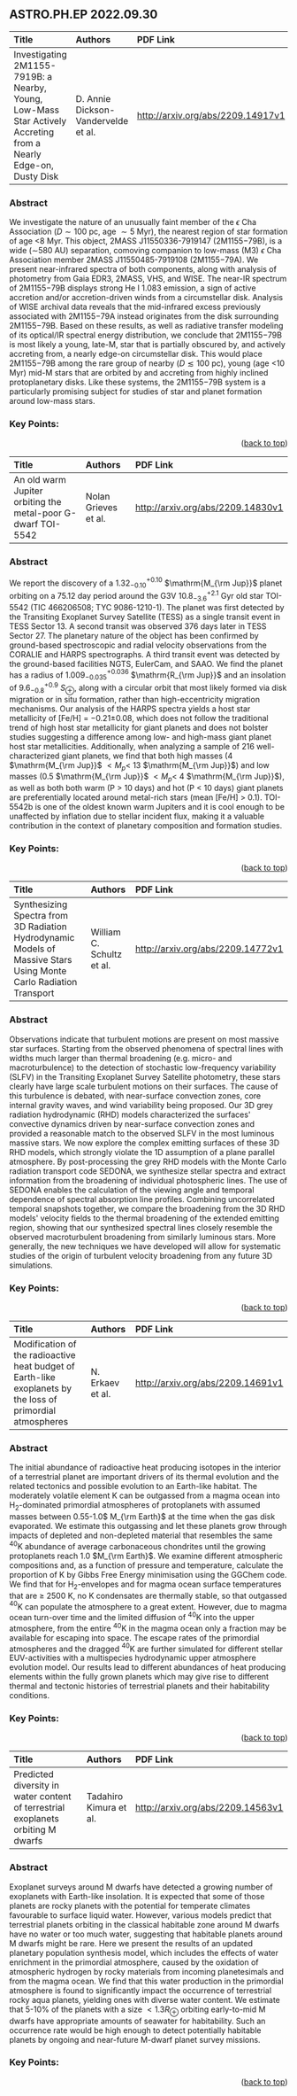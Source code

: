 ## ASTRO.PH.EP 2022.09.30

|Title | Authors | PDF Link | 
|:-----------------------|:---------|:------|
|Investigating 2M1155-7919B: a Nearby, Young, Low-Mass Star Actively Accreting from a Nearly Edge-on, Dusty Disk|D. Annie Dickson-Vandervelde et al.|http://arxiv.org/abs/2209.14917v1|

### Abstract
We investigate the nature of an unusually faint member of the $\epsilon$ Cha Association ($D\sim100$ pc, age $\sim5$ Myr), the nearest region of star formation of age $<$8 Myr. This object, 2MASS J11550336-7919147 (2M1155$-$79B), is a wide ($\sim$580 AU) separation, comoving companion to low-mass (M3) $\epsilon$ Cha Association member 2MASS J11550485-7919108 (2M1155$-$79A). We present near-infrared spectra of both components, along with analysis of photometry from Gaia EDR3, 2MASS, VHS, and WISE. The near-IR spectrum of 2M1155$-$79B displays strong He I 1.083 emission, a sign of active accretion and/or accretion-driven winds from a circumstellar disk. Analysis of WISE archival data reveals that the mid-infrared excess previously associated with 2M1155$-$79A instead originates from the disk surrounding 2M1155$-$79B. Based on these results, as well as radiative transfer modeling of its optical/IR spectral energy distribution, we conclude that 2M1155$-$79B is most likely a young, late-M, star that is partially obscured by, and actively accreting from, a nearly edge-on circumstellar disk. This would place 2M1155$-$79B among the rare group of nearby ($D\lesssim100$ pc), young (age $<$10 Myr) mid-M stars that are orbited by and accreting from highly inclined protoplanetary disks. Like these systems, the 2M1155$-$79B system is a particularly promising subject for studies of star and planet formation around low-mass stars.
 ### Key Points: 
<p align=right>(<a href=#ASTROPHEP-20220930>back to top</a>)</p>

|Title | Authors | PDF Link | 
|:-----------------------|:---------|:------|
|An old warm Jupiter orbiting the metal-poor G-dwarf TOI-5542|Nolan Grieves et al.|http://arxiv.org/abs/2209.14830v1|

### Abstract
We report the discovery of a 1.32$^{+0.10}_{-0.10}$ $\mathrm{M_{\rm Jup}}$ planet orbiting on a 75.12 day period around the G3V $10.8^{+2.1}_{-3.6}$ Gyr old star TOI-5542 (TIC 466206508; TYC 9086-1210-1). The planet was first detected by the Transiting Exoplanet Survey Satellite (TESS) as a single transit event in TESS Sector 13. A second transit was observed 376 days later in TESS Sector 27. The planetary nature of the object has been confirmed by ground-based spectroscopic and radial velocity observations from the CORALIE and HARPS spectrographs. A third transit event was detected by the ground-based facilities NGTS, EulerCam, and SAAO. We find the planet has a radius of 1.009$^{+0.036}_{-0.035}$ $\mathrm{R_{\rm Jup}}$ and an insolation of 9.6$^{+0.9}_{-0.8}$ $S_{\oplus}$, along with a circular orbit that most likely formed via disk migration or in situ formation, rather than high-eccentricity migration mechanisms. Our analysis of the HARPS spectra yields a host star metallicity of [Fe/H] = $-$0.21$\pm$0.08, which does not follow the traditional trend of high host star metallicity for giant planets and does not bolster studies suggesting a difference among low- and high-mass giant planet host star metallicities. Additionally, when analyzing a sample of 216 well-characterized giant planets, we find that both high masses (4 $\mathrm{M_{\rm Jup}}$ $<M_{p}<$ 13 $\mathrm{M_{\rm Jup}}$) and low masses (0.5 $\mathrm{M_{\rm Jup}}$ $<M_{p}<$ 4 $\mathrm{M_{\rm Jup}}$), as well as both both warm (P $>$ 10 days) and hot (P $<$ 10 days) giant planets are preferentially located around metal-rich stars (mean [Fe/H] $>$ 0.1). TOI-5542b is one of the oldest known warm Jupiters and it is cool enough to be unaffected by inflation due to stellar incident flux, making it a valuable contribution in the context of planetary composition and formation studies.
 ### Key Points: 
<p align=right>(<a href=#ASTROPHEP-20220930>back to top</a>)</p>

|Title | Authors | PDF Link | 
|:-----------------------|:---------|:------|
|Synthesizing Spectra from 3D Radiation Hydrodynamic Models of Massive Stars Using Monte Carlo Radiation Transport|William C. Schultz et al.|http://arxiv.org/abs/2209.14772v1|

### Abstract
Observations indicate that turbulent motions are present on most massive star surfaces. Starting from the observed phenomena of spectral lines with widths much larger than thermal broadening (e.g. micro- and macroturbulence) to the detection of stochastic low-frequency variability (SLFV) in the Transiting Exoplanet Survey Satellite photometry, these stars clearly have large scale turbulent motions on their surfaces. The cause of this turbulence is debated, with near-surface convection zones, core internal gravity waves, and wind variability being proposed. Our 3D grey radiation hydrodynamic (RHD) models characterized the surfaces' convective dynamics driven by near-surface convection zones and provided a reasonable match to the observed SLFV in the most luminous massive stars. We now explore the complex emitting surfaces of these 3D RHD models, which strongly violate the 1D assumption of a plane parallel atmosphere. By post-processing the grey RHD models with the Monte Carlo radiation transport code SEDONA, we synthesize stellar spectra and extract information from the broadening of individual photospheric lines. The use of SEDONA enables the calculation of the viewing angle and temporal dependence of spectral absorption line profiles. Combining uncorrelated temporal snapshots together, we compare the broadening from the 3D RHD models' velocity fields to the thermal broadening of the extended emitting region, showing that our synthesized spectral lines closely resemble the observed macroturbulent broadening from similarly luminous stars. More generally, the new techniques we have developed will allow for systematic studies of the origin of turbulent velocity broadening from any future 3D simulations.
 ### Key Points: 
<p align=right>(<a href=#ASTROPHEP-20220930>back to top</a>)</p>

|Title | Authors | PDF Link | 
|:-----------------------|:---------|:------|
|Modification of the radioactive heat budget of Earth-like exoplanets by the loss of primordial atmospheres|N. Erkaev et al.|http://arxiv.org/abs/2209.14691v1|

### Abstract
The initial abundance of radioactive heat producing isotopes in the interior of a terrestrial planet are important drivers of its thermal evolution and the related tectonics and possible evolution to an Earth-like habitat. The moderately volatile element K can be outgassed from a magma ocean into H$_2$-dominated primordial atmospheres of protoplanets with assumed masses between 0.55-1.0$ M_{\rm Earth}$ at the time when the gas disk evaporated. We estimate this outgassing and let these planets grow through impacts of depleted and non-depleted material that resembles the same $^{40}$K abundance of average carbonaceous chondrites until the growing protoplanets reach 1.0 $M_{\rm Earth}$. We examine different atmospheric compositions and, as a function of pressure and temperature, calculate the proportion of K by Gibbs Free Energy minimisation using the GGChem code. We find that for H$_2$-envelopes and for magma ocean surface temperatures that are $\ge$ 2500 K, no K condensates are thermally stable, so that outgassed $^{40}$K can populate the atmosphere to a great extent. However, due to magma ocean turn-over time and the limited diffusion of $^{40}$K into the upper atmosphere, from the entire $^{40}$K in the magma ocean only a fraction may be available for escaping into space. The escape rates of the primordial atmospheres and the dragged $^{40}$K are further simulated for different stellar EUV-activities with a multispecies hydrodynamic upper atmosphere evolution model. Our results lead to different abundances of heat producing elements within the fully grown planets which may give rise to different thermal and tectonic histories of terrestrial planets and their habitability conditions.
 ### Key Points: 
<p align=right>(<a href=#ASTROPHEP-20220930>back to top</a>)</p>

|Title | Authors | PDF Link | 
|:-----------------------|:---------|:------|
|Predicted diversity in water content of terrestrial exoplanets orbiting M dwarfs|Tadahiro Kimura et al.|http://arxiv.org/abs/2209.14563v1|

### Abstract
Exoplanet surveys around M dwarfs have detected a growing number of exoplanets with Earth-like insolation. It is expected that some of those planets are rocky planets with the potential for temperate climates favourable to surface liquid water. However, various models predict that terrestrial planets orbiting in the classical habitable zone around M dwarfs have no water or too much water, suggesting that habitable planets around M dwarfs might be rare. Here we present the results of an updated planetary population synthesis model, which includes the effects of water enrichment in the primordial atmosphere, caused by the oxidation of atmospheric hydrogen by rocky materials from incoming planetesimals and from the magma ocean. We find that this water production in the primordial atmosphere is found to significantly impact the occurrence of terrestrial rocky aqua planets, yielding ones with diverse water content. We estimate that 5-10% of the planets with a size $<1.3 R_\oplus$ orbiting early-to-mid M dwarfs have appropriate amounts of seawater for habitability. Such an occurrence rate would be high enough to detect potentially habitable planets by ongoing and near-future M-dwarf planet survey missions.
 ### Key Points: 
<p align=right>(<a href=#ASTROPHEP-20220930>back to top</a>)</p>

